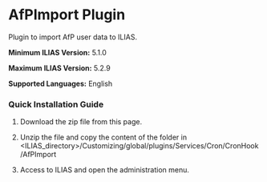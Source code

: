 # AfPImport Plugin

Plugin to import AfP user data to ILIAS.

**Minimum ILIAS Version:**
5.1.0

**Maximum ILIAS Version:**
5.2.9

**Supported Languages:**
English

### Quick Installation Guide
1. Download the zip file from this page.

2. Unzip the file and copy the content of the folder in <ILIAS_directory>/Customizing/global/plugins/Services/Cron/CronHook/AfPImport

3. Access to ILIAS and open the administration menu.